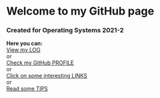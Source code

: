 
# Welcome to my GitHub page
### Created for Operating Systems 2021-2


**Here you can:**  
[View my LOG](https://github.com/aaqil-a/os212/blob/master/TXT/mylog.txt)  
    or  
[Check my GitHub PROFILE](https://github.com/aaqil-a)  
    or  
[Click on some interesting LINKS](https://aaqil-a.github.io/os212/LINKS/)    
    or   
[Read some TIPS](https://aaqil-a.github.io/os212/TIPS/)     
